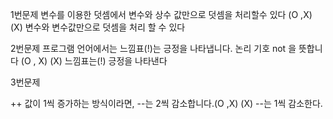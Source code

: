 1번문제
변수를 이용한 덧셈에서 변수와 상수 값만으로 덧셈을 처리할수 있다 (O  ,X)
(X) 변수와 변수값만으로 덧셈을 처리 할 수 있다

2번문제
프로그램 언어에서는 느낌표(!)는 긍정을 나타냅니다. 논리 기호 not 을 뜻합니다 (O , X)
(X) 느낌표는(!) 긍정을 나타낸다

3번문제

++ 값이 1씩 증가하는 방식이라면, --는 2씩 감소합니다.(O ,X)
(X) --는 1씩 감소한다.